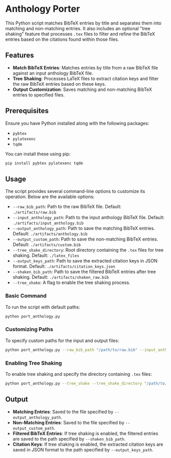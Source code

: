 # Anthology Porter

This Python script matches BibTeX entries by title and separates them into matching and non-matching entries. It also includes an optional "tree shaking" feature that processes `.tex` files to filter and refine the BibTeX entries based on the citations found within those files.

## Features

- **Match BibTeX Entries**: Matches entries by title from a raw BibTeX file against an input anthology BibTeX file.
- **Tree Shaking**: Processes LaTeX files to extract citation keys and filter the raw BibTeX entries based on these keys.
- **Output Customization**: Saves matching and non-matching BibTeX entries to specified files.

## Prerequisites

Ensure you have Python installed along with the following packages:
- `pybtex`
- `pylatexenc`
- `tqdm`

You can install these using pip:

```bash
pip install pybtex pylatexenc tqdm
```

## Usage

The script provides several command-line options to customize its operation. Below are the available options:

- `--raw_bib_path`: Path to the raw BibTeX file. Default: `./artifacts/raw.bib`
- `--input_anthology_path`: Path to the input anthology BibTeX file. Default: `./artifacts/input_anthology.bib`
- `--output_anthology_path`: Path to save the matching BibTeX entries. Default: `./artifacts/anthology.bib`
- `--output_custom_path`: Path to save the non-matching BibTeX entries. Default: `./artifacts/custom.bib`
- `--tree_shake_directory`: Root directory containing the `.tex` files for tree shaking. Default: `./latex_files`
- `--output_keys_path`: Path to save the extracted citation keys in JSON format. Default: `./artifacts/citation_keys.json`
- `--shaken_bib_path`: Path to save the filtered BibTeX entries after tree shaking. Default: `./artifacts/shaken_raw.bib`
- `--tree_shake`: A flag to enable the tree shaking process.

### Basic Command

To run the script with default paths:

```bash
python port_anthology.py
```

### Customizing Paths

To specify custom paths for the input and output files:

```bash
python port_anthology.py --raw_bib_path "/path/to/raw.bib" --input_anthology_path "/path/to/anthology.bib" --output_anthology_path "/path/to/matching.bib" --output_custom_path "/path/to/non_matching.bib"
```

### Enabling Tree Shaking

To enable tree shaking and specify the directory containing `.tex` files:

```bash
python port_anthology.py --tree_shake --tree_shake_directory "/path/to/latex_files"
```

## Output

- **Matching Entries**: Saved to the file specified by `--output_anthology_path`.
- **Non-Matching Entries**: Saved to the file specified by `--output_custom_path`.
- **Filtered BibTeX Entries**: If tree shaking is enabled, the filtered entries are saved to the path specified by `--shaken_bib_path`.
- **Citation Keys**: If tree shaking is enabled, the extracted citation keys are saved in JSON format to the path specified by `--output_keys_path`.
